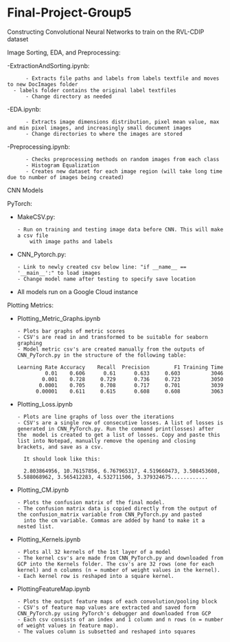 # Final-Project-Group5
Constructing Convolutional Neural Networks to train on the RVL-CDIP dataset

Image Sorting, EDA, and Preprocessing:
      
-ExtractionAndSorting.ipynb:

          - Extracts file paths and labels from labels textfile and moves to new DocImages folder
	  - labels folder contains the original label textfiles
          - Change directory as needed
-EDA.ipynb:   

          - Extracts image dimensions distribution, pixel mean value, max and min pixel images, and increasingly small document images
          - Change directories to where the images are stored
-Preprocessing.ipynb:   

          - Checks preprocessing methods on random images from each class
          - Histogram Equalization
          - Creates new dataset for each image region (will take long time due to number of images being created)
      
      


CNN Models

PyTorch:
- MakeCSV.py: 

      - Run on training and testing image data before CNN. This will make a csv file
	      with image paths and labels
- CNN_Pytorch.py: 

      - Link to newly created csv below line: "if __name__ == '__main__':" to load images
      - Change model name after testing to specify save location
- All models run on a Google Cloud instance


Plotting Metrics:

- Plotting_Metric_Graphs.ipynb

      - Plots bar graphs of metric scores
      - CSV's are read in and transformed to be suitable for seaborn graphing
      - Model metric csv's are created manually from the outputs of CNN_PyTorch.py in the structure of the following table:
      
      Learning Rate	Accuracy	Recall	Precision	     F1	Training Time
               0.01	   0.606	  0.61	    0.633	  0.603	         3046
              0.001	   0.728	 0.729	    0.736	  0.723	         3050
             0.0001	   0.705	 0.708	    0.717	  0.701	         3039
            0.00001	   0.611	 0.615	    0.608	  0.608          3063

- Plotting_Loss.ipynb

      - Plots are line graphs of loss over the iterations
      - CSV's are a single row of consecutive losses. A list of losses is generated in CNN_PyTorch.py. Run the command print(losses) after the  model is created to get a list of losses. Copy and paste this list into Notepad, manually remove the opening and closing brackets, and save as a csv.
        
        It should look like this:
        
        2.803864956, 10.76157856, 6.767965317, 4.519660473, 3.508453608, 5.588068962, 3.565412283, 4.532711506, 3.379324675............	
        
- Plotting_CM.ipynb

      - Plots the confusion matrix of the final model.
      - The confusion matrix data is copied directly from the output of the confusion_matrix variable from CNN_PyTorch.py and pasted
        into the cm variable. Commas are added by hand to make it a nested list.
        
- Plotting_Kernels.ipynb

      - Plots all 32 kernels of the 1st layer of a model
      - The kernel csv's are made from CNN_PyTorch.py and downloaded from GCP into the Kernels folder. The csv's are 32 rows (one for each kernel) and n columns (n = number of weight values in the kernel).
      - Each kernel row is reshaped into a square kernel.
      
- PlottingFeatureMap.ipynb

      - Plots the output feature maps of each convolution/pooling block
      - CSV's of feature map values are extracted and saved form CNN_PyTorch.py using PyTorch's debugger and downloaded from GCP
      - Each csv consists of an index and 1 column and n rows (n = number of weight values in feature map). 
      - The values column is subsetted and reshaped into squares 

